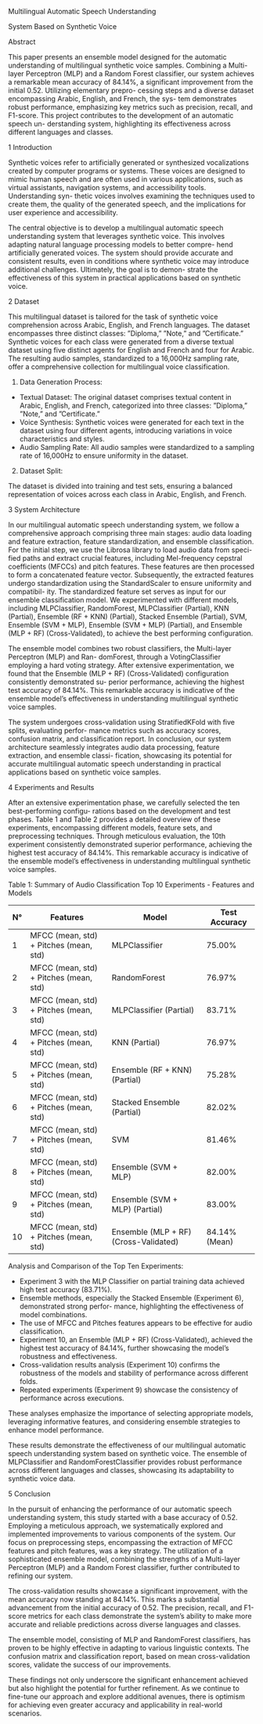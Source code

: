Multilingual Automatic Speech Understanding

System Based on Synthetic Voice



Abstract

This paper presents an ensemble model designed for the automatic understanding of multilingual synthetic voice samples. Combining a Multi-layer Perceptron (MLP) and a Random Forest classifier, our system achieves a remarkable mean accuracy of 84.14%, a significant improvement from the initial 0.52. Utilizing elementary prepro- cessing steps and a diverse dataset encompassing Arabic, English, and French, the sys- tem demonstrates robust performance, emphasizing key metrics such as precision, recall, and F1-score. This project contributes to the development of an automatic speech un- derstanding system, highlighting its effectiveness across different languages and classes.

1  Introduction

Synthetic voices refer to artificially generated or synthesized vocalizations created by computer programs or systems. These voices are designed to mimic human speech and are often used in various applications, such as virtual assistants, navigation systems, and accessibility tools. Understanding syn- thetic voices involves examining the techniques used to create them, the quality of the generated speech, and the implications for user experience and accessibility.

The central objective is to develop a multilingual automatic speech understanding system that leverages synthetic voice. This involves adapting natural language processing models to better compre- hend artificially generated voices. The system should provide accurate and consistent results, even in conditions where synthetic voice may introduce additional challenges. Ultimately, the goal is to demon- strate the effectiveness of this system in practical applications based on synthetic voice.

2  Dataset

This multilingual dataset is tailored for the task of synthetic voice comprehension across Arabic, English, and French languages. The dataset encompasses three distinct classes: ”Diploma,” ”Note,” and ”Certificate.” Synthetic voices for each class were generated from a diverse textual dataset using five distinct agents for English and French and four for Arabic. The resulting audio samples, standardized to a 16,000Hz sampling rate, offer a comprehensive collection for multilingual voice classification.

1. Data Generation Process:
- Textual Dataset: The original dataset comprises textual content in Arabic, English, and French, categorized into three classes: ”Diploma,” ”Note,” and ”Certificate.”
- Voice Synthesis: Synthetic voices were generated for each text in the dataset using four different agents, introducing variations in voice characteristics and styles.
- Audio Sampling Rate: All audio samples were standardized to a sampling rate of 16,000Hz to ensure uniformity in the dataset.
2. Dataset Split:

The dataset is divided into training and test sets, ensuring a balanced representation of voices across each class in Arabic, English, and French.

3  System Architecture

In our multilingual automatic speech understanding system, we follow a comprehensive approach comprising three main stages: audio data loading and feature extraction, feature standardization, and ensemble classification. For the initial step, we use the Librosa library to load audio data from speci- fied paths and extract crucial features, including Mel-frequency cepstral coefficients (MFCCs) and pitch features. These features are then processed to form a concatenated feature vector. Subsequently, the extracted features undergo standardization using the StandardScaler to ensure uniformity and compatibil- ity. The standardized feature set serves as input for our ensemble classification model. We experimented with different models, including MLPClassifier, RandomForest, MLPClassifier (Partial), KNN (Partial), Ensemble (RF + KNN) (Partial), Stacked Ensemble (Partial), SVM, Ensemble (SVM + MLP), Ensemble (SVM + MLP) (Partial), and Ensemble (MLP + RF) (Cross-Validated), to achieve the best performing configuration.

The ensemble model combines two robust classifiers, the Multi-layer Perceptron (MLP) and Ran- domForest, through a VotingClassifier employing a hard voting strategy. After extensive experimentation, we found that the Ensemble (MLP + RF) (Cross-Validated) configuration consistently demonstrated su- perior performance, achieving the highest test accuracy of 84.14%. This remarkable accuracy is indicative of the ensemble model’s effectiveness in understanding multilingual synthetic voice samples.

The system undergoes cross-validation using StratifiedKFold with five splits, evaluating perfor- mance metrics such as accuracy scores, confusion matrix, and classification report. In conclusion, our system architecture seamlessly integrates audio data processing, feature extraction, and ensemble classi- fication, showcasing its potential for accurate multilingual automatic speech understanding in practical applications based on synthetic voice samples.

4  Experiments and Results

After an extensive experimentation phase, we carefully selected the ten best-performing configu- rations based on the development and test phases. Table 1 and Table 2 provides a detailed overview of these experiments, encompassing different models, feature sets, and preprocessing techniques. Through meticulous evaluation, the 10th experiment consistently demonstrated superior performance, achieving the highest test accuracy of 84.14%. This remarkable accuracy is indicative of the ensemble model’s effectiveness in understanding multilingual synthetic voice samples.

Table 1: Summary of Audio Classification Top 10 Experiments - Features and Models

|N°|Features|Model|Test Accuracy|
| - | - | - | - |
|1|MFCC (mean, std) + Pitches (mean, std)|MLPClassifier|75\.00%|
|2|MFCC (mean, std) + Pitches (mean, std)|RandomForest|76\.97%|
|3|MFCC (mean, std) + Pitches (mean, std)|MLPClassifier (Partial)|83\.71%|
|4|MFCC (mean, std) + Pitches (mean, std)|KNN (Partial)|76\.97%|
|5|MFCC (mean, std) + Pitches (mean, std)|Ensemble (RF + KNN) (Partial)|75\.28%|
|6|MFCC (mean, std) + Pitches (mean, std)|Stacked Ensemble (Partial)|82\.02%|
|7|MFCC (mean, std) + Pitches (mean, std)|SVM|81\.46%|
|8|MFCC (mean, std) + Pitches (mean, std)|Ensemble (SVM + MLP)|82\.00%|
|9|MFCC (mean, std) + Pitches (mean, std)|Ensemble (SVM + MLP) (Partial)|83\.00%|
|10|MFCC (mean, std) + Pitches (mean, std)|Ensemble (MLP + RF) (Cross-Validated)|84\.14% (Mean)|



Analysis and Comparison of the Top Ten Experiments:

- Experiment 3 with the MLP Classifier on partial training data achieved high test accuracy (83.71%).
- Ensemble methods, especially the Stacked Ensemble (Experiment 6), demonstrated strong perfor- mance, highlighting the effectiveness of model combinations.
- The use of MFCC and Pitches features appears to be effective for audio classification.
- Experiment 10, an Ensemble (MLP + RF) (Cross-Validated), achieved the highest test accuracy of 84.14%, further showcasing the model’s robustness and effectiveness.
- Cross-validation results analysis (Experiment 10) confirms the robustness of the models and stability of performance across different folds.
- Repeated experiments (Experiment 9) showcase the consistency of performance across executions.

These analyses emphasize the importance of selecting appropriate models, leveraging informative features, and considering ensemble strategies to enhance model performance.

These results demonstrate the effectiveness of our multilingual automatic speech understanding system based on synthetic voice. The ensemble of MLPClassifier and RandomForestClassifier provides robust performance across different languages and classes, showcasing its adaptability to synthetic voice data.

5 Conclusion

In the pursuit of enhancing the performance of our automatic speech understanding system, this study started with a base accuracy of 0.52. Employing a meticulous approach, we systematically explored and implemented improvements to various components of the system. Our focus on preprocessing steps, encompassing the extraction of MFCC features and pitch features, was a key strategy. The utilization of a sophisticated ensemble model, combining the strengths of a Multi-layer Perceptron (MLP) and a Random Forest classifier, further contributed to refining our system.

The cross-validation results showcase a significant improvement, with the mean accuracy now standing at 84.14%. This marks a substantial advancement from the initial accuracy of 0.52. The precision, recall, and F1-score metrics for each class demonstrate the system’s ability to make more accurate and reliable predictions across diverse languages and classes.

The ensemble model, consisting of MLP and RandomForest classifiers, has proven to be highly effective in adapting to various linguistic contexts. The confusion matrix and classification report, based on mean cross-validation scores, validate the success of our improvements.

These findings not only underscore the significant enhancement achieved but also highlight the potential for further refinement. As we continue to fine-tune our approach and explore additional avenues, there is optimism for achieving even greater accuracy and applicability in real-world scenarios.

[ref1]: Aspose.Words.968f9469-b591-4603-b2df-8bf12e078e68.004.png
